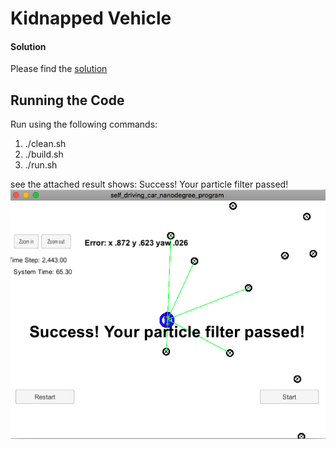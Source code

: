 # Kidnapped Vehicle

#### Solution
Please find the [solution](src/particle_filter.cpp)

## Running the Code
Run using the following commands:

1. ./clean.sh
2. ./build.sh
3. ./run.sh

see the attached result shows: Success! Your particle filter passed!
![alt text](Success.png "Success")



